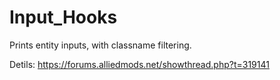 # Input_Hooks
Prints entity inputs, with classname filtering.

Detils: https://forums.alliedmods.net/showthread.php?t=319141
